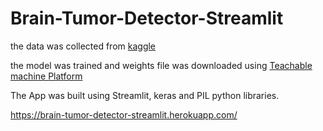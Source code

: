 # Brain-Tumor-Detector-Streamlit

the data was collected from [kaggle](https://www.kaggle.com/navoneel/brain-mri-images-for-brain-tumor-detection)

the model was trained and weights file was downloaded using [Teachable machine Platform](https://teachablemachine.withgoogle.com/)

The App was built using Streamlit, keras and PIL python libraries.

https://brain-tumor-detector-streamlit.herokuapp.com/

